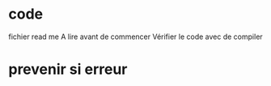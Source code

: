 # code
fichier read me
A lire avant de commencer
Vérifier le code avec de compiler
# prevenir si erreur

